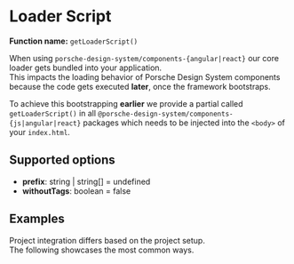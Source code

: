 # Loader Script
**Function name:** `getLoaderScript()`

When using `porsche-design-system/components-{angular|react}` our core loader gets bundled into your application.  
This impacts the loading behavior of Porsche Design System components because the code gets executed **later**, once the framework bootstraps.

To achieve this bootstrapping **earlier** we provide a partial called `getLoaderScript()` in all `@porsche-design-system/components-{js|angular|react}` packages which needs to be injected into the `<body>` of your `index.html`.

<TableOfContents></TableOfContents>

## Supported options
- **prefix**: string | string[] = undefined
- **withoutTags**: boolean = false

## Examples

Project integration differs based on the project setup.  
The following showcases the most common ways.

<PartialDocs name="getLoaderScript"></PartialDocs>
